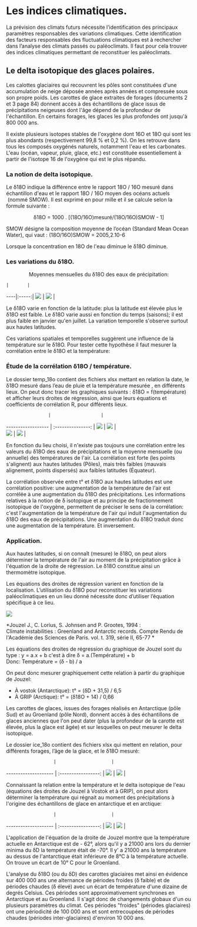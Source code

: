 # Les indices climatiques.

La prévision des climats futurs nécessite l’identification des principaux paramètres responsables des variations climatiques. Cette identification des facteurs responsables des fluctuations climatiques est à rechercher dans l’analyse des climats passés ou paléoclimats.
Il faut pour cela trouver des indices climatiques permettant de reconstituer les paléoclimats.

## Le delta isotopique des glaces polaires.

Les calottes glaciaires qui recouvrent les pôles sont constituées d'une accumulation de neige déposée années après années et compressée sous son propre poids. Les carottes de glace extraites de forages (documents 2 et 3 page 84) donnent accès à des échantillons de glace issus de précipitations neigeuses dont l'âge dépend de la profondeur de l'échantillon. En certains forages, les glaces les plus profondes ont jusqu'à 800 000 ans.

Il existe plusieurs isotopes stables de l'oxygène dont 16O et 18O qui sont les plus abondants (respectivement 99,8 % et 0,2 %). On les retrouve dans tous les composés oxygénés naturels, notamment l'eau et les carbonates. L'eau (océan, vapeur, pluie, glace, etc.) est constituée essentiellement à partir de l'isotope 16 de l'oxygène qui est le plus répandu.

### La notion de delta isotopique.

Le δ18O indique la différence entre le rapport 18O / 16O mesuré dans échantillon d'eau et le rapport 18O / 16O moyen des océans actuels  (nommé SMOW). Il est exprimé en pour mille et il se calcule selon la formule suivante :

<p style="color:;text-align:center;font-size:px;">δ18O = 1000 . [(18O/16O)mesuré/(18O/16O)SMOW - 1]</p>

SMOW désigne la composition moyenne de l’océan (Standard Mean Ocean Water), qui vaut :  (18O/16O)SMOW = 2005,2.10-6

Lorsque la concentration en 18O de l'eau diminue le δ18O diminue.

### Les variations du δ18O.

<p style="color:;text-align:center;font-size:px;">Moyennes mensuelles du δ18O des eaux de précipitation:</p>

    |       |
----|:-----:|
![](http://acces.ens-lyon.fr/acces/thematiques/paleo/variations/paleoclimats/images/glob2-O18.gif) | ![](http://acces.ens-lyon.fr/acces/thematiques/paleo/variations/paleoclimats/images/glob3-O18.gif) |


Le δ18O varie en fonction de la latitude: plus la latitude est élevée plus le δ18O est faible. Le δ18O varie aussi en fonction du temps (saisons); il est plus faible en janvier qu'en juillet. La variation temporelle s'observe surtout aux hautes latitudes.

Ces variations spatiales et temporelles suggèrent une influence de la température sur le δ18O. Pour tester cette hypothèse il faut mesurer la corrélation entre le δ18O et la température:

### Étude de la corrélation δ18O / température.

Le dossier temp_18o contient des fichiers xlsx mettant en relation la date, le δ18O mesuré dans l’eau de pluie et la température mesurée , en différents lieux. On peut donc tracer les graphiques suivants : δ18O = f(température) et afficher leurs droites de régression, ainsi que leurs équations et coefficients de corrélation R, pour différents lieux.

                    |                   |  
 ------------------ | :---------------: | 
![](IMG_1976.PNG)	  | ![](IMG_1977.PNG)	|	
![](IMG_1979.PNG)	  | ![](IMG_1980.PNG) |


En fonction du lieu choisi, il n'existe pas toujours une corrélation entre les valeurs du δ18O des eaux de précipitations et la moyenne mensuelle (ou annuelle) des températures de l'air. La corrélation est forte (les points s'alignent) aux hautes latitudes (Pôles), mais très faibles (mauvais alignement, points dispersés) aux faibles latitudes (Équateur).

La corrélation observée entre t° et δ18O aux hautes latitudes est une corrélation positive: une augmentation de la température de l'air est corrélée à une augmentation du δ18O des précipitations. Les informations relatives à la notion de δ isotopique et au principe de fractionnement isotopique de l'oxygène, permettent de préciser le sens de la corrélation: c'est l'augmentation de la température de l'air qui induit l'augmentation du δ18O des eaux de précipitations. Une augmentation du δ18O traduit donc une augmentation de la température. Et inversement. 

### Application.

Aux hautes latitudes, si on connaît (mesure) le δ18O, on peut alors déterminer la température de l'air au moment de la précipitation grâce à l'équation de la droite de régression. Le δ18O constitue ainsi un thermomètre isotopique.

Les équations des droites de régression varient en fonction de la localisation. L’utilisation du δ18O pour reconstituer les variations paléoclimatiques en un lieu donné nécessite donc d’utiliser l’équation spécifique à ce lieu.

![](http://acces.ens-lyon.fr/acces/thematiques/paleo/variations/paleoclimats/images/cor_temp.gif)

*Jouzel J., C. Lorius, S. Johnsen and P. Grootes, 1994 :  
Climate instabilities : Greenland and Antarctic records. 
Compte Rendu de l'Académie des Sciences de Paris. vol. t. 319, série II, 65-77 *

Les équations des droites de régression du graphique de Jouzel sont du type : y = a.x + b c'est à dire δ = a.(Température) + b            
Donc: Température = (δ - b) / a 

On peut donc mesurer graphiquement cette relation à partir du graphique de Jouzel:

- À vostok (Antarctique): t° = (δD + 31,5) / 6,5
- À GRIP (Arctique): t° = (δ18O + 14) / 0,66

Les carottes de glaces, issues des forages réalisés en Antarctique (pôle Sud) et au Groenland (pôle Nord), donnent accès à des échantillons de glaces anciennes que l'on peut dater (plus la profondeur de la carotte est élevée, plus la glace est âgée) et sur lesquelles on peut mesurer le delta isotopique. 

Le dossier ice_18o contient des fichiers xlsx qui mettent en relation, pour différents forages, l’âge de la glace, et le δ18O mesuré:

                      |                     |  
 -------------------- | :-----------------: | 
![](IMG_1983.PNG)		  |   ![](IMG_1984.PNG)	|

Connaissant la relation entre la température et le delta isotopique de l'eau (équations des droites de Jouzel à Vostok et à GRIP),  on peut alors déterminer la température qui régnait au moment des précipitations à l'origine des échantillons de glace en antarctique et en arctique:

                      |                     |  
 -------------------- | :-----------------: | 
![](IMG_1987.PNG)		  |   ![](IMG_1985.PNG)	|

L'application de l'équation de la droite de Jouzel montre que la température actuelle en Antarctique est de - 62°, alors qu'il y a 21000 ans lors du dernier minima du δD la température était de -70°. Il y' a 21000 ans la température au dessus de l'antarctique était inférieure de 8°C à la température actuelle. On trouve un écart de 10° C pour le Groenland.

L'analyse du δ18O (ou du δD) des carottes glaciaires met ainsi en évidence sur 400 000 ans une alternance de périodes froides (δ faible) et de périodes chaudes (δ élevé) avec un écart de température d'une dizaine de degrés Celsius. Ces périodes sont approximativement synchrones en Antarctique et au Groenland. Il s'agit donc de changements globaux d'un ou plusieurs paramètres du climat. Ces périodes "froides" (périodes glaciaires) ont une périodicité de 100 000 ans et sont entrecoupées de périodes chaudes (périodes inter-glaciaires) d'environ 10 000 ans.
